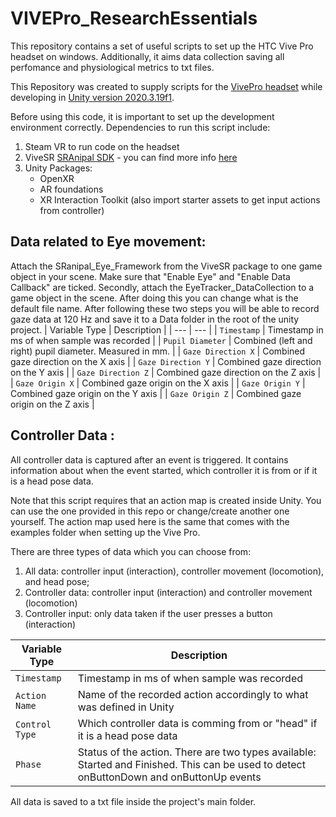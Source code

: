 # VIVEPro_ResearchEssentials

This repository contains a set of useful scripts to set up the HTC Vive Pro headset on windows. Additionally, it aims data collection saving all perfomance and physiological metrics to txt files.

This Repository was created to supply scripts for the [VivePro headset](https://www.vive.com/eu/product/vive-pro/) while developing in [Unity version 2020.3.19f1](https://unity3d.com/unity/whats-new/2020.3.19).

Before using this code, it is important to set up the development environment correctly. Dependencies to run this script include:

1. Steam VR to run code on the headset
2. ViveSR [SRAnipal SDK](https://hub.vive.com/en-US/download) - you can find more info [here](https://dl.vive.com/Tracker/Guideline/Vive%20Face%20Tracker%20Developer%20Quick%20Start.pdf)
3. Unity Packages: 
   - OpenXR
   - AR foundations 
   - XR Interaction Toolkit (also import starter assets to get input actions from controller)

## Data related to Eye movement: 

Attach the SRanipal_Eye_Framework from the ViveSR package to one game object in your scene. Make sure that "Enable Eye" and "Enable Data Callback" are ticked.
Secondly, attach the EyeTracker_DataCollection to a game object in the scene. After doing this you can change what is the default file name. After following these two steps you will be able to record gaze data at 120 Hz and save it to a Data folder in the root of the unity project.
| Variable Type | Description | 
| --- | --- |
| `Timestamp` | Timestamp in ms of when sample was recorded |
| `Pupil Diameter` | Combined (left and right) pupil diameter. Measured in mm. |
| `Gaze Direction X` | Combined gaze direction on the X axis |
| `Gaze Direction Y` | Combined gaze direction on the Y axis |
| `Gaze Direction Z` | Combined gaze direction on the Z axis |
| `Gaze Origin X` | Combined gaze origin on the X axis |
| `Gaze Origin Y` | Combined gaze origin on the Y axis |
| `Gaze Origin Z` | Combined gaze origin on the Z axis |


## Controller Data : 
All controller data is captured after an event is triggered. It contains information about when the event started, which controller it is from or if it is a head pose data.

Note that this script requires that an action map is created inside Unity. You can use the one provided in this repo or change/create another one yourself. The action map used here is the same that comes with the examples folder when setting up the Vive Pro.

There are three types of data which you can choose from:
1. All data: controller input (interaction), controller movement (locomotion), and head pose;
2. Controller data: controller input (interaction) and controller movement (locomotion)
3. Controller input: only data taken if the user presses a button (interaction)

| Variable Type | Description |
| --- | --- |
| `Timestamp` | Timestamp in ms of when sample was recorded |
| `Action Name` | Name of the recorded action accordingly to what was defined in Unity |
| `Control Type` | Which controller data is comming from or "head" if it is a head pose data |
| `Phase` | Status of the action. There are two types available: Started and Finished. This can be used to detect onButtonDown and onButtonUp events |


All data is saved to a txt file inside the project's main folder.
